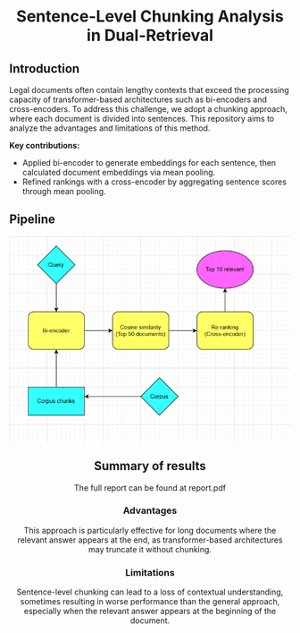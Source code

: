 <div align="center">
    <h1>Sentence-Level Chunking Analysis in Dual-Retrieval</h1>
</div>

## **Introduction**

Legal documents often contain lengthy contexts that exceed the processing capacity of transformer-based architectures such as bi-encoders and cross-encoders. To address this challenge, we adopt a chunking approach, where each document is divided into sentences. This repository aims to analyze the advantages and limitations of this method.

**Key contributions:**
* Applied bi-encoder to generate embeddings for each sentence, then calculated document embeddings via mean pooling. 
* Refined rankings with a cross-encoder by aggregating sentence scores through mean pooling.

## **Pipeline**
<a align="center">
    <img src="assets/pipeline.png" align="center">

## **Summary of results**

The full report can be found at report.pdf

### **Advantages**

This approach is particularly effective for long documents where the relevant answer appears at the end, as transformer-based architectures may truncate it without chunking.

### **Limitations**

Sentence-level chunking can lead to a loss of contextual understanding, sometimes resulting in worse performance than the general approach, especially when the relevant answer appears at the beginning of the document.

